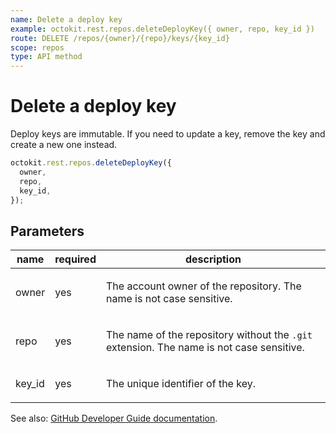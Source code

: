 ```yaml
---
name: Delete a deploy key
example: octokit.rest.repos.deleteDeployKey({ owner, repo, key_id })
route: DELETE /repos/{owner}/{repo}/keys/{key_id}
scope: repos
type: API method
---
```


# Delete a deploy key

Deploy keys are immutable. If you need to update a key, remove the key and create a new one instead.

```js
octokit.rest.repos.deleteDeployKey({
  owner,
  repo,
  key_id,
});
```

## Parameters

<table>
  <thead>
    <tr>
      <th>name</th>
      <th>required</th>
      <th>description</th>
    </tr>
  </thead>
  <tbody>
    <tr><td>owner</td><td>yes</td><td>

The account owner of the repository. The name is not case sensitive.

</td></tr>
<tr><td>repo</td><td>yes</td><td>

The name of the repository without the `.git` extension. The name is not case sensitive.

</td></tr>
<tr><td>key_id</td><td>yes</td><td>

The unique identifier of the key.

</td></tr>
  </tbody>
</table>

See also: [GitHub Developer Guide documentation](https://docs.github.com/rest/deploy-keys#delete-a-deploy-key).
